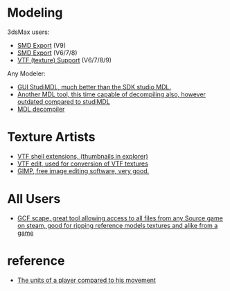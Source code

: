# Modeling #
3dsMax users:
  * [SMD Export](http://www.wunderboy.org/sourceapps.php#max9_smd) (V9)
  * [SMD Export](http://www.chaosincarnate.net/cannonfodder/cftools.htm) (V6/7/8)
  * [VTF (texture) Support](http://www.wunderboy.org/sourceapps.php#max_vtf) (V6/7/8/9)

Any Modeler:
  * [GUI StudiMDL, much better than the SDK studio MDL.](http://www.wunderboy.org/apps/guistudiomdl2.php)
  * [Another MDL tool, this time capable of decompiling also, however outdated compared to studiMDL](http://www.chaosincarnate.net/cannonfodder/cftools.htm)
  * [MDL decompiler](http://www.chaosincarnate.net/cannonfodder/cftools.htm)
# Texture Artists #
  * [VTF shell extensions, (thumbnails in explorer)](http://www.wunderboy.org/sourceapps.php#vtf_shell)
  * [VTF edit, used for conversion of VTF textures](http://nemesis.thewavelength.net/index.php?p=41)
  * [GIMP, free image editing software, very good.](http://www.gimp.org/)
# All Users #
  * [GCF scape, great tool allowing access to all files from any Source game on steam, good for ripping reference models textures and alike from a game](http://nemesis.thewavelength.net/index.php?p=25)

# reference #
  * [The units of a player compared to his movement](http://developer.valvesoftware.com/wiki/Unit)
